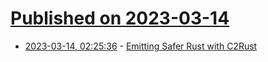 # [Published on 2023-03-14](index.md)

* [2023-03-14, 02:25:36](https://lobste.rs/s/idc2g2/emitting_safer_rust_with_c2rust) - [Emitting Safer Rust with C2Rust](https://immunant.com/blog/2023/03/lifting/)
